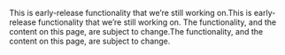 <span data-ttu-id="00653-101">This is early-release functionality that we’re still working on.</span><span class="sxs-lookup"><span data-stu-id="00653-101">This is early-release functionality that we’re still working on.</span></span> <span data-ttu-id="00653-102">The functionality, and the content on this page, are subject to change.</span><span class="sxs-lookup"><span data-stu-id="00653-102">The functionality, and the content on this page, are subject to change.</span></span>
